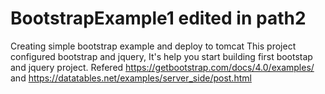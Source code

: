 # BootstrapExample1 edited in path2
Creating simple bootstrap example and deploy to tomcat
This project configured bootstrap and jquery, It's help you start building first bootstap and jquery project.
Refered https://getbootstrap.com/docs/4.0/examples/ and https://datatables.net/examples/server_side/post.html
